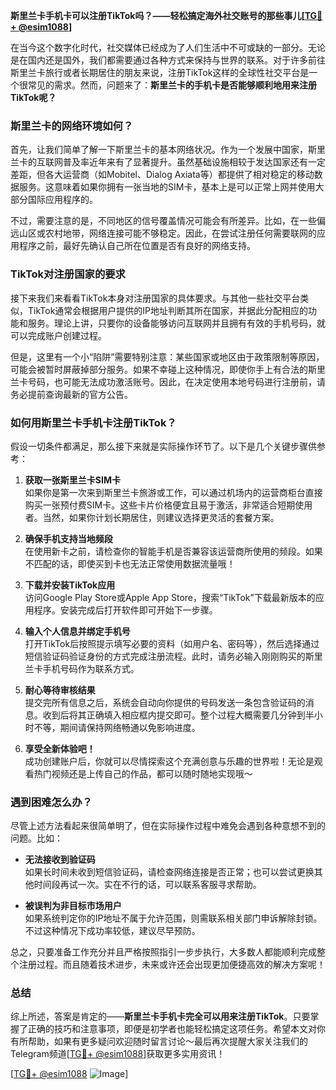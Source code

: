 **斯里兰卡手机卡可以注册TikTok吗？——轻松搞定海外社交账号的那些事儿[[TG💪+ @esim1088](https://t.me/s/esim1088)]**

在当今这个数字化时代，社交媒体已经成为了人们生活中不可或缺的一部分。无论是在国内还是国外，我们都需要通过各种方式来保持与世界的联系。对于许多前往斯里兰卡旅行或者长期居住的朋友来说，注册TikTok这样的全球性社交平台是一个很常见的需求。然而，问题来了：**斯里兰卡的手机卡是否能够顺利地用来注册TikTok呢？**

### 斯里兰卡的网络环境如何？

首先，让我们简单了解一下斯里兰卡的基本网络状况。作为一个发展中国家，斯里兰卡的互联网普及率近年来有了显著提升。虽然基础设施相较于发达国家还有一定差距，但各大运营商（如Mobitel、Dialog Axiata等）都提供了相对稳定的移动数据服务。这意味着如果你拥有一张当地的SIM卡，基本上是可以正常上网并使用大部分国际应用程序的。

不过，需要注意的是，不同地区的信号覆盖情况可能会有所差异。比如，在一些偏远山区或农村地带，网络连接可能不够稳定。因此，在尝试注册任何需要联网的应用程序之前，最好先确认自己所在位置是否有良好的网络支持。

### TikTok对注册国家的要求

接下来我们来看看TikTok本身对注册国家的具体要求。与其他一些社交平台类似，TikTok通常会根据用户提供的IP地址判断其所在国家，并据此分配相应的功能和服务。理论上讲，只要你的设备能够访问互联网并且拥有有效的手机号码，就可以完成账户创建过程。

但是，这里有一个小“陷阱”需要特别注意：某些国家或地区由于政策限制等原因，可能会被暂时屏蔽掉部分服务。如果不幸碰上这种情况，即使你手上有合法的斯里兰卡号码，也可能无法成功激活账号。因此，在决定使用本地号码进行注册前，请务必提前查询最新的官方公告。

### 如何用斯里兰卡手机卡注册TikTok？

假设一切条件都满足，那么接下来就是实际操作环节了。以下是几个关键步骤供参考：

1. **获取一张斯里兰卡SIM卡**  
   如果你是第一次来到斯里兰卡旅游或工作，可以通过机场内的运营商柜台直接购买一张预付费SIM卡。这些卡片价格便宜且易于激活，非常适合短期使用者。当然，如果你计划长期居住，则建议选择更灵活的套餐方案。

2. **确保手机支持当地频段**  
   在使用新卡之前，请检查你的智能手机是否兼容该运营商所使用的频段。如果不匹配的话，即使买到卡也无法正常使用数据流量哦！

3. **下载并安装TikTok应用**  
   访问Google Play Store或Apple App Store，搜索“TikTok”下载最新版本的应用程序。安装完成后打开软件即可开始下一步骤。

4. **输入个人信息并绑定手机号**  
   打开TikTok后按照提示填写必要的资料（如用户名、密码等），然后选择通过短信验证码验证身份的方式完成注册流程。此时，请务必输入刚刚购买的斯里兰卡手机号码作为联系方式。

5. **耐心等待审核结果**  
   提交完所有信息之后，系统会自动向你提供的号码发送一条包含验证码的消息。收到后将其正确填入相应框内提交即可。整个过程大概需要几分钟到半小时不等，期间请保持网络畅通以免影响进度。

6. **享受全新体验吧！**  
   成功创建账户后，你就可以尽情探索这个充满创意与乐趣的世界啦！无论是观看热门视频还是上传自己的作品，都可以随时随地实现哦～

### 遇到困难怎么办？

尽管上述方法看起来很简单明了，但在实际操作过程中难免会遇到各种意想不到的问题。比如：

- **无法接收到验证码**  
  如果长时间未收到短信验证码，请检查网络连接是否正常；也可以尝试更换其他时间段再试一次。实在不行的话，可以联系客服寻求帮助。

- **被误判为非目标市场用户**  
  如果系统判定你的IP地址不属于允许范围，则需联系相关部门申诉解除封锁。不过这种情况下成功率较低，建议尽早预防。

总之，只要准备工作充分并且严格按照指引一步步执行，大多数人都能顺利完成整个注册过程。而且随着技术进步，未来或许还会出现更加便捷高效的解决方案呢！

### 总结

综上所述，答案是肯定的——**斯里兰卡手机卡完全可以用来注册TikTok**。只要掌握了正确的技巧和注意事项，即便是初学者也能轻松搞定这项任务。希望本文对你有所帮助，如果有更多疑问欢迎随时留言讨论～最后再次提醒大家关注我们的Telegram频道[[TG💪+ @esim1088](https://t.me/s/esim1088)]获取更多实用资讯！

[[TG💪+ @esim1088](https://t.me/s/esim1088) ![Image](https://i.postimg.cc/4NQfJmqS/Snipaste-2025-05-13-00-14-12.png)]